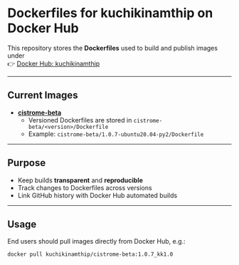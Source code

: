 # Dockerfiles for kuchikinamthip on Docker Hub

This repository stores the **Dockerfiles** used to build and publish images under  
👉 [Docker Hub: kuchikinamthip](https://hub.docker.com/u/kuchikinamthip)

---

## Current Images

- **[cistrome-beta](https://hub.docker.com/r/kuchikinamthip/cistrome-beta)**  
  - Versioned Dockerfiles are stored in `cistrome-beta/<version>/Dockerfile`  
  - Example: `cistrome-beta/1.0.7-ubuntu20.04-py2/Dockerfile`

---

## Purpose

- Keep builds **transparent** and **reproducible**  
- Track changes to Dockerfiles across versions  
- Link GitHub history with Docker Hub automated builds

---

## Usage

End users should pull images directly from Docker Hub, e.g.:

```bash
docker pull kuchikinamthip/cistrome-beta:1.0.7_kk1.0
